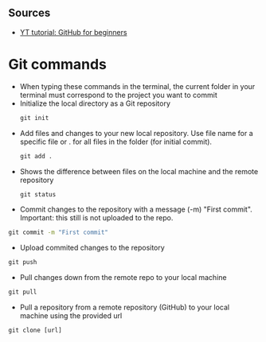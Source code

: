 ## Sources
- [YT tutorial: GitHub for beginners](https://www.youtube.com/watch?v=0fKg7e37bQE&t=684s)

# Git commands
- When typing these commands in the terminal, the current folder in your terminal must correspond to the project you want to commit 
- Initialize the local directory as a Git repository
  ```cmd
  git init
  ```
- Add files and changes to your new local repository. Use file name for a specific file or . for all files in the folder (for initial commit).
  ```cmd
  git add .
  ```
- Shows the difference between files on the local machine and the remote repository
  ```cmd
  git status
  ```
- Commit changes to the repository with a message (-m) "First commit". Important: this still is not uploaded to the repo.
```cmd
git commit -m "First commit"
```
- Upload commited changes to the repository
```cmd
git push
```
- Pull changes down from the remote repo to your local machine
```cmd
git pull
```
- Pull a repository from a remote repository (GitHub) to your local machine using the provided url
```cmd
git clone [url]
```
